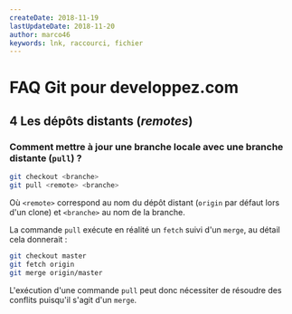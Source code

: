 ```yaml
---
createDate: 2018-11-19
lastUpdateDate: 2018-11-20
author: marco46
keywords: lnk, raccourci, fichier
---
```


# FAQ Git pour developpez.com

## 4 Les dépôts distants (*remotes*)

### Comment mettre à jour une branche locale avec une branche distante (`pull`) ?

```bash
git checkout <branche>
git pull <remote> <branche>
```

Où `<remote>` correspond au nom du dépôt distant (`origin` par défaut lors d'un clone) et `<branche>` au nom de la branche.

La commande `pull` exécute en réalité un `fetch` suivi d'un `merge`, au détail cela donnerait :

```bash
git checkout master
git fetch origin
git merge origin/master
```

L'exécution d'une commande `pull` peut donc nécessiter de résoudre des conflits puisqu'il s'agit d'un `merge`.
